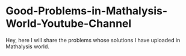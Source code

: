 # Good-Problems-in-Mathalysis-World-Youtube-Channel
Hey, here I will share the problems whose solutions I have uploaded in Mathalysis world.
